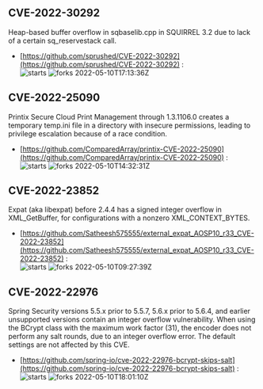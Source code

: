 ## CVE-2022-30292
 Heap-based buffer overflow in sqbaselib.cpp in SQUIRREL 3.2 due to lack of a certain sq_reservestack call.

- [https://github.com/sprushed/CVE-2022-30292](https://github.com/sprushed/CVE-2022-30292) :  
![starts](https://img.shields.io/github/stars/sprushed/CVE-2022-30292.svg) 
![forks](https://img.shields.io/github/forks/sprushed/CVE-2022-30292.svg) 
2022-05-10T17:13:36Z

## CVE-2022-25090
 Printix Secure Cloud Print Management through 1.3.1106.0 creates a temporary temp.ini file in a directory with insecure permissions, leading to privilege escalation because of a race condition.

- [https://github.com/ComparedArray/printix-CVE-2022-25090](https://github.com/ComparedArray/printix-CVE-2022-25090) :  
![starts](https://img.shields.io/github/stars/ComparedArray/printix-CVE-2022-25090.svg) 
![forks](https://img.shields.io/github/forks/ComparedArray/printix-CVE-2022-25090.svg) 
2022-05-10T14:32:31Z

## CVE-2022-23852
 Expat (aka libexpat) before 2.4.4 has a signed integer overflow in XML_GetBuffer, for configurations with a nonzero XML_CONTEXT_BYTES.

- [https://github.com/Satheesh575555/external_expat_AOSP10_r33_CVE-2022-23852](https://github.com/Satheesh575555/external_expat_AOSP10_r33_CVE-2022-23852) :  
![starts](https://img.shields.io/github/stars/Satheesh575555/external_expat_AOSP10_r33_CVE-2022-23852.svg) 
![forks](https://img.shields.io/github/forks/Satheesh575555/external_expat_AOSP10_r33_CVE-2022-23852.svg) 
2022-05-10T09:27:39Z

## CVE-2022-22976
 Spring Security versions 5.5.x prior to 5.5.7, 5.6.x prior to 5.6.4, and earlier unsupported versions contain an integer overflow vulnerability. When using the BCrypt class with the maximum work factor (31), the encoder does not perform any salt rounds, due to an integer overflow error. The default settings are not affected by this CVE.

- [https://github.com/spring-io/cve-2022-22976-bcrypt-skips-salt](https://github.com/spring-io/cve-2022-22976-bcrypt-skips-salt) :  
![starts](https://img.shields.io/github/stars/spring-io/cve-2022-22976-bcrypt-skips-salt.svg) 
![forks](https://img.shields.io/github/forks/spring-io/cve-2022-22976-bcrypt-skips-salt.svg) 
2022-05-10T18:01:10Z

